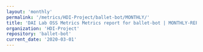 ```yaml
---
layout: 'monthly'
permalink: '/metrics/HDI-Project/ballet-bot/MONTHLY/'
title: 'DAI Lab OSS Metrics Metrics report for ballet-bot | MONTHLY-REPORT-2020-03-01'
organization: 'HDI-Project'
repository: 'ballet-bot'
current_date: '2020-03-01'
---
```

